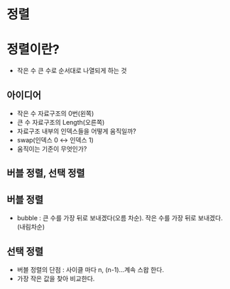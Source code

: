 # 정렬

# 정렬이란?

- 작은 수 큰 수로 순서대로 나열되게 하는 것

## 아이디어

- 작은 수 자료구조의 0번(왼쪽)
- 큰 수 자료구조의 Length(오른쪽)
- 자료구조 내부의 인덱스들을 어떻게 움직일까?
- swap(인덱스 0 ↔ 인덱스 1)
- 움직이는 기준이 무엇인가?

## 버블 정렬, 선택 정렬

## 버블 정렬

- bubble : 큰 수를 가장 뒤로 보내겠다(오름 차순). 작은 수를 가장 뒤로 보내겠다.(내림차순)

## 선택 정렬

- 버블 정렬의 단점 : 사이클 마다 n, (n-1)…계속 스왑 한다.
- 가장 작은 값을 찾아 비교한다.